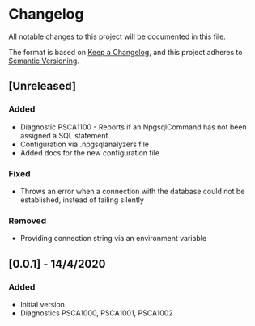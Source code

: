 # Changelog
All notable changes to this project will be documented in this file.

The format is based on [Keep a Changelog](https://keepachangelog.com/en/1.0.0/),
and this project adheres to [Semantic Versioning](https://semver.org/spec/v2.0.0.html).

## [Unreleased]
### Added
- Diagnostic PSCA1100 - Reports if an NpgsqlCommand has not been assigned a SQL statement
- Configuration via .npgsqlanalyzers file
- Added docs for the new configuration file

### Fixed
- Throws an error when a connection with the database could not be established,
instead of failing silently

### Removed
- Providing connection string via an environment variable

## [0.0.1] - 14/4/2020
### Added
- Initial version
- Diagnostics PSCA1000, PSCA1001, PSCA1002
